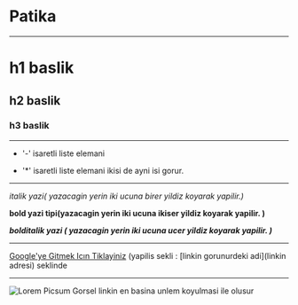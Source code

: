 # Patika
***
# h1 baslik
## h2 baslik
### h3 baslik

***

-  '-' isaretli liste elemani

*  '*' isaretli liste elemani ikisi de ayni isi gorur.

***

*italik yazi( yazacagin yerin iki ucuna birer yildiz koyarak yapilir.)*

**bold yazi tipi(yazacagin yerin iki ucuna ikiser yildiz koyarak yapilir. )**

***bolditalik yazi ( yazacagin yerin iki ucuna ucer yildiz koyarak yapilir. )***

***

[Google'ye Gitmek Icın Tiklayiniz](https://google.com)
(yapilis sekli : [linkin gorunurdeki adi](linkin adresi) seklinde

***

![Lorem Picsum Gorsel](https://picsum.photos/200/300)
linkin en basina unlem koyulmasi ile olusur
